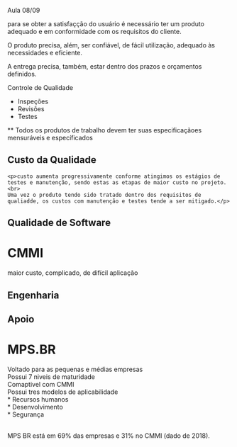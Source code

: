 Aula 08/09

para se obter a satisfaçção do usuário é necessário ter um produto adequado e em conformidade com os requisitos do cliente.

O produto precisa, além, ser confiável, de fácil utilização, adequado às necessidades e eficiente.

A entrega precisa, também, estar dentro dos prazos e orçamentos definidos.


Controle de Qualidade

 * Inspeções
 * Revisões
 * Testes

  ** Todos os produtos de trabalho devem ter suas especificaçãoes mensuráveis e específicados

<h2>Custo da Qualidade</h2>
    
    <p>custo aumenta progressivamente conforme atingimos os estágios de testes e manutenção, sendo estas as etapas de maior custo no projeto.<br>
    Uma vez o produto tendo sido tratado dentro dos requisitos de qualiadde, os custos com manutenção e testes tende a ser mitigado.</p>

<h2>Qualidade de Software</h2>

<h1>CMMI</h1>
<p>maior custo, complicado, de difícil aplicação</p>
  <h2></h2>

  <h2></h2>
    
  <h2>Engenharia</h2>
    
  <h2>Apoio</h2>
    
<h1>MPS.BR</h1>
<p>
Voltado para as pequenas e médias empresas<br>
Possui 7 niveis de maturidade<br>
Comaptivel com CMMI<br>
Possui tres modelos de aplicabilidade<br>
<list>
    * Recursos humanos<br>
    * Desenvolvimento<br>
    * Segurança<br>
</list>
</p>

<list>
<br>

</list>
MPS BR está em 69% das empresas e 31% no CMMI (dado de 2018).


